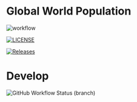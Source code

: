 # Global World Population
![workflow](https://github.com/Aung-Paing-Khant/Global-World-Population/actions/workflows/main.yml/badge.svg)

[![LICENSE](https://img.shields.io/github/license/Aung-Paing-Khant/Global-World-Population.svg?style=flat-square)](https://github.com/Aung-Paing-Khant/Global-World-Population/blob/master/LICENSE)

[![Releases](https://img.shields.io/github/release/Aung-Paing-Khant/Global-World-Population/all.svg?style=flat-square)](https://github.com/Aung-Paing-Khant/Global-World-Population/releases)

# Develop
![GitHub Workflow Status (branch)](https://img.shields.io/github/actions/workflow/status/Aung-Paing-Khant/Global-World-Population/main.yml?branch=develop&style=flat-square)
